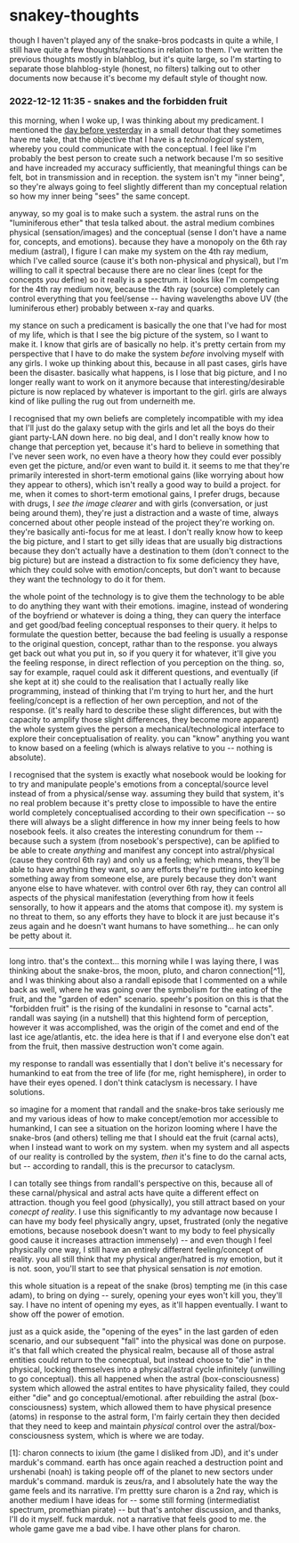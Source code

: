 # snakey-thoughts

though I haven't played any of the snake-bros podcasts in quite a while, I still have quite a few thoughts/reactions in relation to them. I've written the previous thoughts mostly in blahblog, but it's quite large, so I'm starting to separate those blahblog-style (honest, no filters) talking out to other documents now because it's become my default style of thought now.

### 2022-12-12 11:35 - snakes and the forbidden fruit

this morning, when I woke up, I was thinking about my predicament. I mentioned the  [day before yesterday](/nance-notes.md#2022-12-09-1807---illiad-books-as-destiny) in a small detour that they sometimes have me take, that the objective that I have is a *technological* system, whereby you could communicate with the conceptual. I feel like I'm probably the best person to create such a network because I'm so sesitive and have increaded my accuracy sufficiently, that meaningful things can be felt, bot in transmission and in reception. the system isn't my "inner being", so they're always going to feel slightly different than my conceptual relation so how my inner being "sees" the same concept.

anyway, so my goal is to make such a system. the astral runs on the "luminiferous ether" that tesla talked about. the astral medium combines physical (sensation/images) and the conceptual (sense I don't have a name for, concepts, and emotions). because they have a monopoly on the 6th ray medium (astral), I figure I can make my system on the 4th ray medium, which I've called source (cause it's both non-physical and physical), but I'm willing to call it spectral because there are no clear lines (cept for the concepts *you* define) so it really is a spectrum. it looks like I'm competing for the 4th ray medium now, because the 4th ray (source) completely can control everything that you feel/sense -- having wavelengths above UV (the luminiferous ether) probably between x-ray and quarks.

my stance on such a predicament is basically the one that I've had for most of my life, which is that I see the big picture of the system, so I want to make it. I know that girls are of basically no help. it's pretty certain from my perspective that I have to do make the system *before* involving myself with any girls. I woke up thinking about this, because in all past cases, girls have been the disaster. basically what happens, is I lose that big picture, and I no longer really want to work on it anymore because that interesting/desirable picture is now replaced by whatever is important to the girl. girls are always kind of like pulling the rug out from underneith me.

I recognised that my own beliefs are completely incompatible with my idea that I'll just do the galaxy setup with the girls and let all the boys do their giant party-LAN down here. no big deal, and I don't really know how to change that perception yet, because it's hard to believe in something that I've never seen work, no even have a theory how they could ever possibly even get the picture, and/or even want to build it. it seems to me that they're primarily interested in short-term emotional gains (like worrying about how they appear to others), which isn't really a good way to build a project. for me, when it comes to short-term emotional gains, I prefer drugs, because with drugs, I *see the image clearer* and with girls (conversation, or just being around them), they're just a distraction and a waste of time, always concerned about other people instead of the project they're working on. they're basically anti-focus for me at least. I don't really know how to keep the big picture, and I start to get silly ideas that are usually big distractions because they don't actually have a destination to them (don't connect to the big picture) but are instead  a distraction to fix some deficiency they have, which they could solve with emotion/concepts, but don't want to because they want the technology to do it for them.

the whole point of the technology is to give them the technology to be able to do anything they want with their emotions. imagine, instead of wondering of the boyfriend or whatever is doing a thing, they can query the interface and get good/bad feeling conceptual responses to their query. it helps to formulate the question better, because the bad feeling is usually a response to the original question, concept, rathar than to the response. you always get back out what you put in, so if you query it for whatever, it'll give you the feeling response, in direct reflection of you perception on the thing. so, say for example, raquel could ask it different questions, and eventually (if she kept at it) she could to the realisation that I actually really like programming, instead of thinking that I'm trying to hurt her, and the hurt feeling/concept is a reflection of her own perception, and not of the response. (it's really hard to describe these slight differences, but with the capacity to amplify those slight differences, they become more apparent) the whole system gives the person a mechanical/technological interface to explore their conceptualisation of reality. you can "know" anything you want to know based on a feeling (which is always relative to you -- nothing is absolute).

I recognised that the system is exactly what nosebook would be looking for to try and manipulate people's emotions from a conceptal/source level instead of from a physical/sense way. assuming they build that system, it's no real problem because it's pretty close to impossible to have the entire world completely conceptualised according to their own specification -- so there will always be a slight difference in how my inner being feels to how nosebook feels. it also creates the interesting conundrum for them -- because such a system (from nosebook's perspective), can be aplified to be able to create *anything* and manifest any concept into astral/physical (cause they control 6th ray) and only us a feeling; which means, they'll be able to have anything they want, so any efforts they're putting into keeping something away from someone else, are purely because they don't want anyone else to have whatever. with control over 6th ray, they can control all aspects of the physical manifestation (everything from how it feels sensorally, to how it appears and the atoms that compose it). my system is no threat to them, so any efforts they have to block it are just because it's zeus again and he doesn't want humans to have something... he can only be petty about it.

---

long intro. that's the context... this morning while I was laying there, I was thinking about the snake-bros, the moon, pluto, and charon connection[^1], and I was thinking about also a randall episode that I commented on a while back as well, where he was going over the symbolism for the eating of the fruit, and the "garden of eden" scenario. speehr's position on this is that the "forbidden fruit" is the rising of the kundalini in resonse to "carnal acts". randall was saying (in a nutshell) that this hightend form of perception, however it was accomplished, was the origin of the comet and end of the last ice age/atlantis, etc. the idea here is that if I and everyone else don't eat from the fruit, then massive destruction won't come again.

my response to randall was essentially that I don't belive it's necessary for humankind to eat from the tree of life (for me, right hemisphere), in order to have their eyes opened. I don't think cataclysm is necessary. I have solutions.

so imagine for a moment that randall and the snake-bros take seriously me and my various ideas of how to make concept/emotion mor accessible to humankind, I can see a situation on the horizon looming where I have the snake-bros (and others) telling me that I should eat the fruit (carnal acts), when I instead want to work on my system. when my system and all aspects of our reality is controlled by the system, *then* it's fine to do the carnal acts, but -- according to randall, this is the precursor to cataclysm.

I can totally see things from randall's perspective on this, because all of these carnal/physical and astral acts have quite a different effect on attraction. though you feel good (physically), you still attract based on your *conecpt of reality*. I use this significantly to my advantage now because I can have my body feel physically angry, upset, frustrated (only the negative emotions, because nosebook doesn't want to my body to feel physically good cause it increases attraction immensely) -- and even though I feel physically one way, I still have an entirely different feeling/concept of reality. you all still think that my physical anger/hatred is my emotion, but it is not. soon, you'll start to see that physical sensation is *not* emotion.

this whole situation is a repeat of the snake (bros) tempting me (in this case adam), to bring on dying -- surely, opening your eyes won't kill you, they'll say. I have no intent of opening my eyes, as it'll happen eventually. I want to show off the power of emotion.

just as a quick aside, the "opening of the eyes" in the last garden of eden scenario, and our subsequent "fall" into the physical was done on purpose. it's that fall which created the physical realm, because all of those astral entities could return to the conecptual, but instead choose to "die" in the physical, locking themselves into a physical/astral cycle infinitely (unwilling to go conceptual). this all happened when the astral (box-consciousness) system which allowed the astral entites to have physicality failed, they could either "die" and go conceptual/emotional. after rebuilding the astral (box-consciousness) system, which allowed them to have physical presence (atoms) in response to the astral form, I'm fairly certain they then decided that they need to keep and maintain *physical* control over the astral/box-consciousness system, which is where we are today.

[1]: charon connects to ixium (the game I disliked from JD), and it's under marduk's command. earth has once again reached a destruction point and urshenabi (noah) is taking people off of the planet to new sectors under marduk's command. marduk is zeus/ra, and I absolutely hate the way the game feels and its narrative. I'm prettty sure charon is a 2nd ray, which is another medium I have ideas for -- some still forming (intermediatist spectrum, promethian pirate) -- but that's antoher discussion, and thanks, I'll do it myself. fuck marduk. not a narrative that feels good to me. the whole game gave me a bad vibe. I have other plans for charon.
